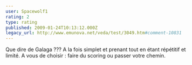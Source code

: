 ```yaml
---
user: Spacewolf1
rating: 2
type: rating
published: 2009-01-24T10:13:12.000Z
legacy_url: http://www.emunova.net/veda/test/3049.htm#comment-10831
---
```

Que dire de Galaga ??? A la fois simplet et prenant tout en étant répétitif et limité. A vous de choisir : faire du scoring ou passer votre chemin.